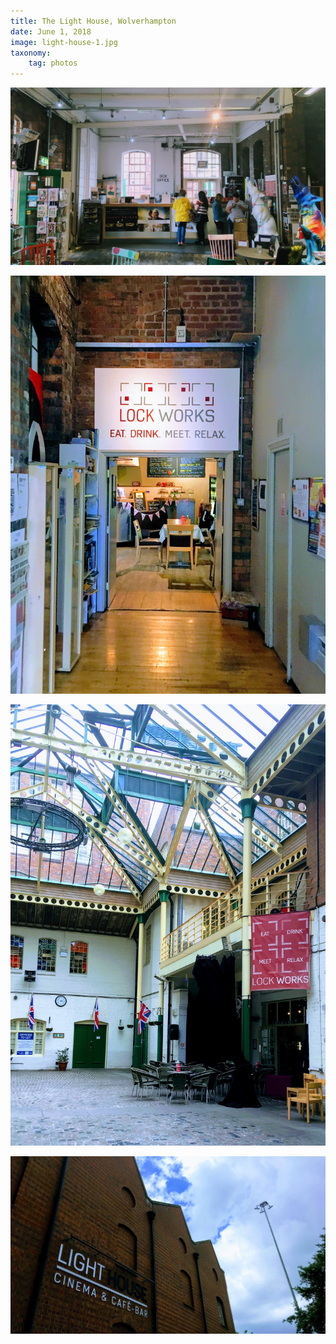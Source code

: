 ```yaml
---
title: The Light House, Wolverhampton
date: June 1, 2018
image: light-house-1.jpg
taxonomy:
    tag: photos
---
```


![image](/assets/images/light-house-1.jpg)

![image](/assets/images/light-house-2.jpg)

![image](/assets/images/light-house-3.jpg)

![image](/assets/images/light-house-4.jpg)
